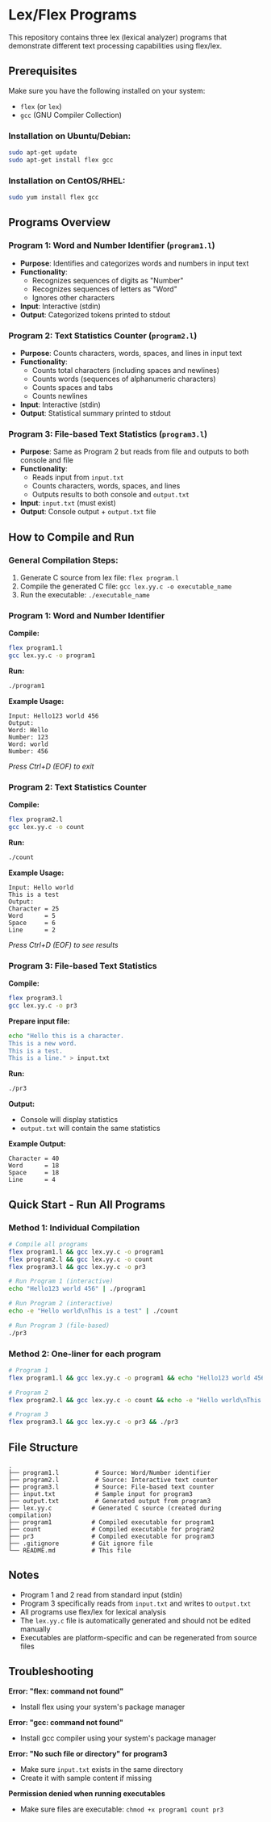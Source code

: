 # Lex/Flex Programs

This repository contains three lex (lexical analyzer) programs that demonstrate different text processing capabilities using flex/lex.

## Prerequisites

Make sure you have the following installed on your system:
- `flex` (or `lex`)
- `gcc` (GNU Compiler Collection)

### Installation on Ubuntu/Debian:
```bash
sudo apt-get update
sudo apt-get install flex gcc
```

### Installation on CentOS/RHEL:
```bash
sudo yum install flex gcc
```

## Programs Overview

### Program 1: Word and Number Identifier (`program1.l`)
- **Purpose**: Identifies and categorizes words and numbers in input text
- **Functionality**: 
  - Recognizes sequences of digits as "Number"
  - Recognizes sequences of letters as "Word"
  - Ignores other characters
- **Input**: Interactive (stdin)
- **Output**: Categorized tokens printed to stdout

### Program 2: Text Statistics Counter (`program2.l`)
- **Purpose**: Counts characters, words, spaces, and lines in input text
- **Functionality**: 
  - Counts total characters (including spaces and newlines)
  - Counts words (sequences of alphanumeric characters)
  - Counts spaces and tabs
  - Counts newlines
- **Input**: Interactive (stdin)
- **Output**: Statistical summary printed to stdout

### Program 3: File-based Text Statistics (`program3.l`)
- **Purpose**: Same as Program 2 but reads from file and outputs to both console and file
- **Functionality**: 
  - Reads input from `input.txt`
  - Counts characters, words, spaces, and lines
  - Outputs results to both console and `output.txt`
- **Input**: `input.txt` (must exist)
- **Output**: Console output + `output.txt` file

## How to Compile and Run

### General Compilation Steps:
1. Generate C source from lex file: `flex program.l`
2. Compile the generated C file: `gcc lex.yy.c -o executable_name`
3. Run the executable: `./executable_name`

### Program 1: Word and Number Identifier

**Compile:**
```bash
flex program1.l
gcc lex.yy.c -o program1
```

**Run:**
```bash
./program1
```

**Example Usage:**
```
Input: Hello123 world 456
Output:
Word: Hello
Number: 123
Word: world
Number: 456
```

*Press Ctrl+D (EOF) to exit*

### Program 2: Text Statistics Counter

**Compile:**
```bash
flex program2.l
gcc lex.yy.c -o count
```

**Run:**
```bash
./count
```

**Example Usage:**
```
Input: Hello world
This is a test
Output:
Character = 25
Word      = 5
Space     = 6
Line      = 2
```

*Press Ctrl+D (EOF) to see results*

### Program 3: File-based Text Statistics

**Compile:**
```bash
flex program3.l
gcc lex.yy.c -o pr3
```

**Prepare input file:**
```bash
echo "Hello this is a character.
This is a new word.
This is a test.
This is a line." > input.txt
```

**Run:**
```bash
./pr3
```

**Output:**
- Console will display statistics
- `output.txt` will contain the same statistics

**Example Output:**
```
Character = 40
Word      = 18
Space     = 18
Line      = 4
```

## Quick Start - Run All Programs

### Method 1: Individual Compilation
```bash
# Compile all programs
flex program1.l && gcc lex.yy.c -o program1
flex program2.l && gcc lex.yy.c -o count  
flex program3.l && gcc lex.yy.c -o pr3

# Run Program 1 (interactive)
echo "Hello123 world 456" | ./program1

# Run Program 2 (interactive)
echo -e "Hello world\nThis is a test" | ./count

# Run Program 3 (file-based)
./pr3
```

### Method 2: One-liner for each program
```bash
# Program 1
flex program1.l && gcc lex.yy.c -o program1 && echo "Hello123 world 456" | ./program1

# Program 2  
flex program2.l && gcc lex.yy.c -o count && echo -e "Hello world\nThis is a test" | ./count

# Program 3
flex program3.l && gcc lex.yy.c -o pr3 && ./pr3
```

## File Structure

```
.
├── program1.l          # Source: Word/Number identifier
├── program2.l          # Source: Interactive text counter
├── program3.l          # Source: File-based text counter
├── input.txt           # Sample input for program3
├── output.txt          # Generated output from program3
├── lex.yy.c           # Generated C source (created during compilation)
├── program1           # Compiled executable for program1
├── count              # Compiled executable for program2
├── pr3                # Compiled executable for program3
├── .gitignore         # Git ignore file
└── README.md          # This file
```

## Notes

- Program 1 and 2 read from standard input (stdin)
- Program 3 specifically reads from `input.txt` and writes to `output.txt`
- All programs use flex/lex for lexical analysis
- The `lex.yy.c` file is automatically generated and should not be edited manually
- Executables are platform-specific and can be regenerated from source files

## Troubleshooting

**Error: "flex: command not found"**
- Install flex using your system's package manager

**Error: "gcc: command not found"**
- Install gcc compiler using your system's package manager

**Error: "No such file or directory" for program3**
- Make sure `input.txt` exists in the same directory
- Create it with sample content if missing

**Permission denied when running executables**
- Make sure files are executable: `chmod +x program1 count pr3`